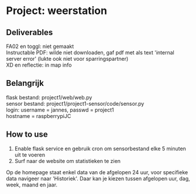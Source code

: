 # Project: weerstation

## Deliverables
FA02 en toggl: niet gemaakt<br/>
Instructable PDF: wilde niet downloaden, gaf pdf met als text 'internal server error' (lukte ook niet voor sparringspartner)<br/>
XD en reflectie: in map info

## Belangrijk
flask bestand: project1/web/web.py<br/>
sensor bestand: project1/project1-sensor/code/sensor.py</br>
login: username = jannes, passwd = project1<br/>
hostname = raspberrypiJC

## How to use
1) Enable flask service en gebruik cron om sensorbestand elke 5 minuten uit te voeren
2) Surf naar de website om statistieken te zien

Op de homepage staat enkel data van de afgelopen 24 uur, voor specifieke data navigeer naar 'Historiek'. Daar kan je kiezen tussen afgelopen uur, dag, week, maand en jaar.
